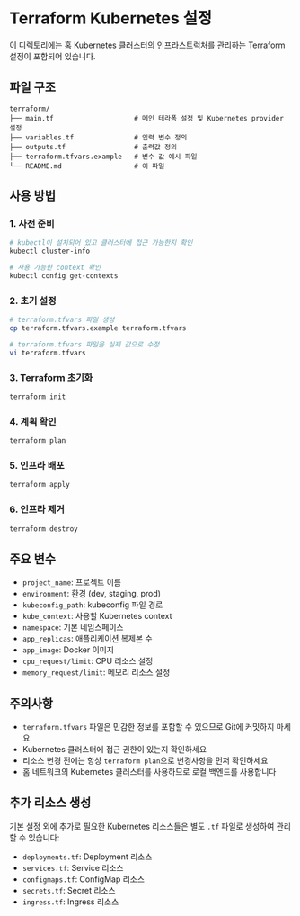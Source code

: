 # Terraform Kubernetes 설정

이 디렉토리에는 홈 Kubernetes 클러스터의 인프라스트럭처를 관리하는 Terraform 설정이 포함되어 있습니다.

## 파일 구조

```plaintext
terraform/
├── main.tf                    # 메인 테라폼 설정 및 Kubernetes provider 설정
├── variables.tf               # 입력 변수 정의
├── outputs.tf                 # 출력값 정의
├── terraform.tfvars.example   # 변수 값 예시 파일
└── README.md                  # 이 파일
```

## 사용 방법

### 1. 사전 준비

```bash
# kubectl이 설치되어 있고 클러스터에 접근 가능한지 확인
kubectl cluster-info

# 사용 가능한 context 확인
kubectl config get-contexts
```

### 2. 초기 설정

```bash
# terraform.tfvars 파일 생성
cp terraform.tfvars.example terraform.tfvars

# terraform.tfvars 파일을 실제 값으로 수정
vi terraform.tfvars
```

### 3. Terraform 초기화

```bash
terraform init
```

### 4. 계획 확인

```bash
terraform plan
```

### 5. 인프라 배포

```bash
terraform apply
```

### 6. 인프라 제거

```bash
terraform destroy
```

## 주요 변수

- `project_name`: 프로젝트 이름
- `environment`: 환경 (dev, staging, prod)
- `kubeconfig_path`: kubeconfig 파일 경로
- `kube_context`: 사용할 Kubernetes context
- `namespace`: 기본 네임스페이스
- `app_replicas`: 애플리케이션 복제본 수
- `app_image`: Docker 이미지
- `cpu_request/limit`: CPU 리소스 설정
- `memory_request/limit`: 메모리 리소스 설정

## 주의사항

- `terraform.tfvars` 파일은 민감한 정보를 포함할 수 있으므로 Git에 커밋하지 마세요
- Kubernetes 클러스터에 접근 권한이 있는지 확인하세요
- 리소스 변경 전에는 항상 `terraform plan`으로 변경사항을 먼저 확인하세요
- 홈 네트워크의 Kubernetes 클러스터를 사용하므로 로컬 백엔드를 사용합니다

## 추가 리소스 생성

기본 설정 외에 추가로 필요한 Kubernetes 리소스들은 별도 `.tf` 파일로 생성하여 관리할 수 있습니다:

- `deployments.tf`: Deployment 리소스
- `services.tf`: Service 리소스  
- `configmaps.tf`: ConfigMap 리소스
- `secrets.tf`: Secret 리소스
- `ingress.tf`: Ingress 리소스
